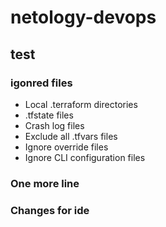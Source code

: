 # netology-devops

## test


### igonred files
- Local .terraform directories
- .tfstate files
- Crash log files
- Exclude all .tfvars files
- Ignore override files
- Ignore CLI configuration files

### One more line
### Changes for ide